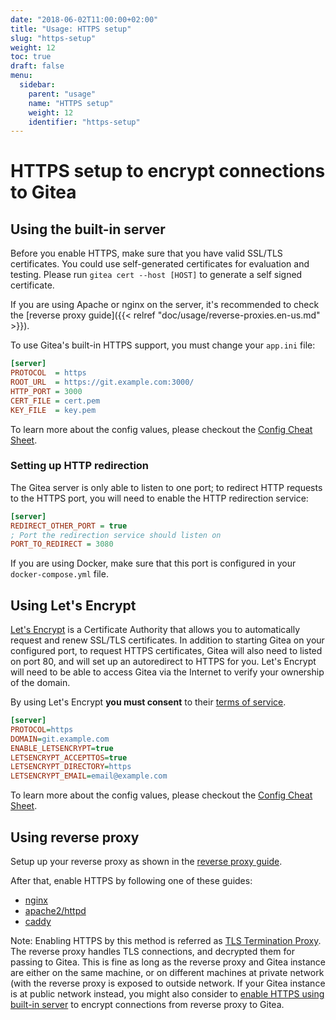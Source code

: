 ```yaml
---
date: "2018-06-02T11:00:00+02:00"
title: "Usage: HTTPS setup"
slug: "https-setup"
weight: 12
toc: true
draft: false
menu:
  sidebar:
    parent: "usage"
    name: "HTTPS setup"
    weight: 12
    identifier: "https-setup"
---
```


# HTTPS setup to encrypt connections to Gitea

## Using the built-in server

Before you enable HTTPS, make sure that you have valid SSL/TLS certificates.
You could use self-generated certificates for evaluation and testing. Please run `gitea cert --host [HOST]` to generate a self signed certificate.

If you are using Apache or nginx on the server, it's recommended to check the [reverse proxy guide]({{< relref "doc/usage/reverse-proxies.en-us.md" >}}).

To use Gitea's built-in HTTPS support, you must change your `app.ini` file:

```ini
[server]
PROTOCOL  = https
ROOT_URL  = https://git.example.com:3000/
HTTP_PORT = 3000
CERT_FILE = cert.pem
KEY_FILE  = key.pem
```

To learn more about the config values, please checkout the [Config Cheat Sheet](../config-cheat-sheet#server).

### Setting up HTTP redirection

The Gitea server is only able to listen to one port; to redirect HTTP requests to the HTTPS port, you will need to enable the HTTP redirection service:

```ini
[server]
REDIRECT_OTHER_PORT = true
; Port the redirection service should listen on
PORT_TO_REDIRECT = 3080
```

If you are using Docker, make sure that this port is configured in your `docker-compose.yml` file.

## Using Let's Encrypt

[Let's Encrypt](https://letsencrypt.org/) is a Certificate Authority that allows you to automatically request and renew SSL/TLS certificates. In addition to starting Gitea on your configured port, to request HTTPS certificates, Gitea will also need to listed on port 80, and will set up an autoredirect to HTTPS for you. Let's Encrypt will need to be able to access Gitea via the Internet to verify your ownership of the domain.

By using Let's Encrypt **you must consent** to their [terms of service](https://letsencrypt.org/documents/LE-SA-v1.2-November-15-2017.pdf).

```ini
[server]
PROTOCOL=https
DOMAIN=git.example.com
ENABLE_LETSENCRYPT=true
LETSENCRYPT_ACCEPTTOS=true
LETSENCRYPT_DIRECTORY=https
LETSENCRYPT_EMAIL=email@example.com
```

To learn more about the config values, please checkout the [Config Cheat Sheet](../config-cheat-sheet#server).

## Using reverse proxy

Setup up your reverse proxy as shown in the [reverse proxy guide](../reverse-proxies).

After that, enable HTTPS by following one of these guides:

* [nginx](https://nginx.org/en/docs/http/configuring_https_servers.html)
* [apache2/httpd](https://httpd.apache.org/docs/2.4/ssl/ssl_howto.html)
* [caddy](https://caddyserver.com/docs/tls)

Note: Enabling HTTPS by this method is referred as [TLS Termination Proxy](https://en.wikipedia.org/wiki/TLS_termination_proxy). The reverse proxy handles TLS connections, and decrypted them for passing to Gitea. This is fine as long as the reverse proxy and Gitea instance are either on the same machine, or on different machines at private network (with the reverse proxy is exposed to outside network. If your Gitea instance is at public network instead, you might also consider to [enable HTTPS using built-in server](#using-the-built-in-server) to encrypt connections from reverse proxy to Gitea. 

